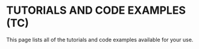# TUTORIALS AND CODE EXAMPLES (TC)

This page lists all of the tutorials and code examples available for your use. 
  
